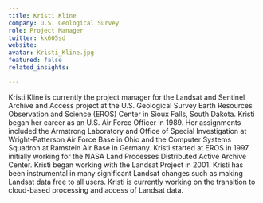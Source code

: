 ```yaml
---
title: Kristi Kline
company: U.S. Geological Survey
role: Project Manager
twitter: kk605sd
website:
avatar: Kristi_Kline.jpg
featured: false
related_insights:

---
```

Kristi Kline is currently the project manager for the Landsat and Sentinel Archive and Access project at the U.S. Geological Survey Earth Resources Observation and Science (EROS) Center in Sioux Falls, South Dakota.  Kristi began her career as an U.S. Air Force Officer in 1989. Her assignments included the Armstrong Laboratory and Office of Special Investigation at Wright-Patterson Air Force Base in Ohio and the Computer Systems Squadron at Ramstein Air Base in Germany. Kristi started at EROS in 1997 initially working for the NASA Land Processes Distributed Active Archive Center. Kristi began working with the Landsat Project in 2001.  Kristi has been instrumental in many significant Landsat changes such as making Landsat data free to all users. Kristi is currently working on the transition  to cloud-based processing and access of Landsat data.
